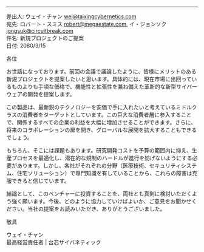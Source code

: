 
---

差出人: ウェイ・チャン <wei@taixingcybernetics.com>  
宛先: ロバート・スミス <robert@megaestate.com>, イ・ジョンソク <jongsuk@circuitbreak.com>  
件名: 新規プロジェクトのご提案  
日付: 2080/3/15  

各位

お世話になっております。前回の会議で議論したように、皆様にメリットのある新規プロジェクトを提案したいと思います。具体的には、現在市場に出回っているものよりも手頃な価格で、機能性と拡張性を兼ね備えた革新的な新型サイバーウェアの開発を提案します。

この製品は、最新鋭のテクノロジーを安価で手に入れたいと考えているミドルクラスの消費者をターゲットとしています。この巨大な消費者層に参入することで、関係するすべての企業の利益を大幅に増加させることができます。さらに、将来のコラボレーションの扉を開き、グローバルな展開を拡大することもできるでしょう。

もちろん、そこには課題もあります。研究開発コストを予算の範囲内に抑え、生産プロセスを最適化し、潜在的な規制のハードルが進行を妨げないようにする必要があります。しかし、各社がそれぞれの分野（医療技術、セキュリティシステム、住宅ソリューション）で専門知識を有していることから、これらの障害は克服できると信じています。

結論として、このベンチャーに投資することを、両社とも真剣に検討いただくよう強く願います。今後、どのように協力していけばよいか、ご意見をお聞かせください。当社の提案をお読みいただき、ありがとうございました。

敬具  

ウェイ・チャン  
最高経営責任者 | 台芯サイバネティック  
